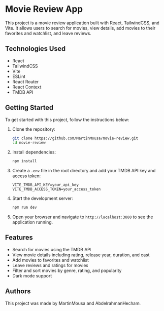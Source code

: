 # Movie Review App

This project is a movie review application built with React, TailwindCSS, and Vite. It allows users to search for movies, view details, add movies to their favorites and watchlist, and leave reviews.

## Technologies Used

- React
- TailwindCSS
- Vite
- ESLint
- React Router
- React Context
- TMDB API

## Getting Started

To get started with this project, follow the instructions below:

1. Clone the repository:
   ```bash
   git clone https://github.com/MartinMousa/movie-review.git
   cd movie-review
   ```

2. Install dependencies:
   ```bash
   npm install
   ```

3. Create a `.env` file in the root directory and add your TMDB API key and access token:
   ```env
   VITE_TMDB_API_KEY=your_api_key
   VITE_TMDB_ACCESS_TOKEN=your_access_token
   ```

4. Start the development server:
   ```bash
   npm run dev
   ```

5. Open your browser and navigate to `http://localhost:3000` to see the application running.

## Features

- Search for movies using the TMDB API
- View movie details including rating, release year, duration, and cast
- Add movies to favorites and watchlist
- Leave reviews and ratings for movies
- Filter and sort movies by genre, rating, and popularity
- Dark mode support


## Authors

This project was made by MartinMousa and AbdelrahmanHecham.
